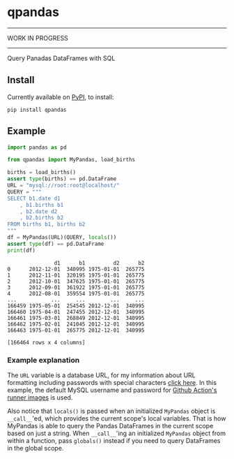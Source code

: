 # qpandas


---


WORK IN PROGRESS


---


Query Panadas DataFrames with SQL


## Install

Currently available on [PyPI](https://pypi.org/project/qpandas/), to install:
```
pip install qpandas
```

## Example

```py
import pandas as pd

from qpandas import MyPandas, load_births

births = load_births()
assert type(births) == pd.DataFrame
URL = "mysql://root:root@localhost/"
QUERY = """
SELECT b1.date d1
    , b1.births b1
    , b2.date d2
    , b2.births b2
FROM births b1, births b2
"""
df = MyPandas(URL)(QUERY, locals())
assert type(df) == pd.DataFrame
print(df)
```
```
               d1      b1         d2      b2
0      2012-12-01  340995 1975-01-01  265775
1      2012-11-01  320195 1975-01-01  265775
2      2012-10-01  347625 1975-01-01  265775
3      2012-09-01  361922 1975-01-01  265775
4      2012-08-01  359554 1975-01-01  265775
...           ...     ...        ...     ...
166459 1975-05-01  254545 2012-12-01  340995
166460 1975-04-01  247455 2012-12-01  340995
166461 1975-03-01  268849 2012-12-01  340995
166462 1975-02-01  241045 2012-12-01  340995
166463 1975-01-01  265775 2012-12-01  340995

[166464 rows x 4 columns]
```

### Example explanation
The `URL` variable is a database URL, for my information about URL formatting including passwords with special characters [click here](https://docs.sqlalchemy.org/en/14/core/engines.html#database-urls). In this example, the default MySQL username and password for [Github Action's runner images](https://github.com/actions/runner-images) is used.

Also notice that `locals()` is passed when an initialized `MyPandas` object is `__call__`'ed, which provides the current scope's local variables. That is how MyPandas is able to query the Pandas DataFrames in the current scope based on just a string. When `__call__`'ing an initialized `MyPandas` object from within a function, pass `globals()` instead if you need to query DataFrames in the global scope.
